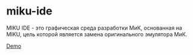 # miku-ide
MIKU IDE - это графическая среда разработки МиК, основанная на MIKU, цель которой является замена оригинального эмулятора МиК.

[Demo](kholmogorov27.github.io/miku-ide/)
